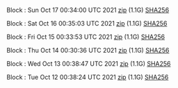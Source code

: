 Block [](https://testnet-insight.dashevo.org/insight/block/): Sun Oct 17 00:34:00 UTC 2021 [zip](https://dash-bootstrap.ams3.digitaloceanspaces.com/testnet/2021-10-17/bootstrap.dat.zip) (1.1G) [SHA256](https://dash-bootstrap.ams3.digitaloceanspaces.com/testnet/2021-10-17/sha256.txt)

Block [](https://testnet-insight.dashevo.org/insight/block/): Sat Oct 16 00:35:03 UTC 2021 [zip](https://dash-bootstrap.ams3.digitaloceanspaces.com/testnet/2021-10-16/bootstrap.dat.zip) (1.1G) [SHA256](https://dash-bootstrap.ams3.digitaloceanspaces.com/testnet/2021-10-16/sha256.txt)

Block [](https://testnet-insight.dashevo.org/insight/block/): Fri Oct 15 00:33:53 UTC 2021 [zip](https://dash-bootstrap.ams3.digitaloceanspaces.com/testnet/2021-10-15/bootstrap.dat.zip) (1.1G) [SHA256](https://dash-bootstrap.ams3.digitaloceanspaces.com/testnet/2021-10-15/sha256.txt)

Block [](https://testnet-insight.dashevo.org/insight/block/): Thu Oct 14 00:30:36 UTC 2021 [zip](https://dash-bootstrap.ams3.digitaloceanspaces.com/testnet/2021-10-14/bootstrap.dat.zip) (1.1G) [SHA256](https://dash-bootstrap.ams3.digitaloceanspaces.com/testnet/2021-10-14/sha256.txt)

Block [](https://testnet-insight.dashevo.org/insight/block/): Wed Oct 13 00:38:47 UTC 2021 [zip](https://dash-bootstrap.ams3.digitaloceanspaces.com/testnet/2021-10-13/bootstrap.dat.zip) (1.1G) [SHA256](https://dash-bootstrap.ams3.digitaloceanspaces.com/testnet/2021-10-13/sha256.txt)

Block [](https://testnet-insight.dashevo.org/insight/block/): Tue Oct 12 00:38:24 UTC 2021 [zip](https://dash-bootstrap.ams3.digitaloceanspaces.com/testnet/2021-10-12/bootstrap.dat.zip) (1.1G) [SHA256](https://dash-bootstrap.ams3.digitaloceanspaces.com/testnet/2021-10-12/sha256.txt)

